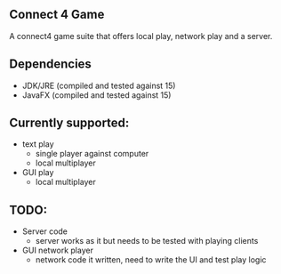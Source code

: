 Connect 4 Game
---------

A connect4 game suite that offers local play, network play and a server.

Dependencies
---------
- JDK/JRE (compiled and tested against 15)
- JavaFX (compiled and tested against 15)


Currently supported:
----------
- text play
    - single player against computer
    - local multiplayer
- GUI play
    - local multiplayer
    
TODO:
---------
- Server code
  - server works as it but needs to be tested with playing clients
- GUI network player
  - network code it written, need to write the UI and test play logic

